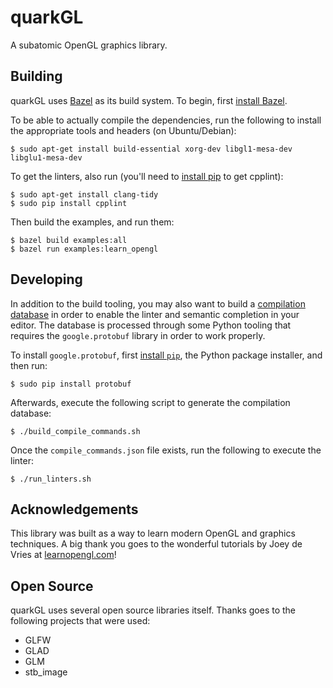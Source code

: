 quarkGL
=======

A subatomic OpenGL graphics library.

## Building

quarkGL uses [Bazel](https://bazel.build/) as its build system. To begin, first
[install Bazel](https://docs.bazel.build/install.html).

To be able to actually compile the dependencies, run the following to install
the appropriate tools and headers (on Ubuntu/Debian):

    $ sudo apt-get install build-essential xorg-dev libgl1-mesa-dev libglu1-mesa-dev

To get the linters, also run (you'll need to [install
pip](https://pip.pypa.io/en/stable/installing/) to get cpplint):

    $ sudo apt-get install clang-tidy
    $ sudo pip install cpplint

Then build the examples, and run them:

    $ bazel build examples:all
    $ bazel run examples:learn_opengl

## Developing

In addition to the build tooling, you may also want to build a [compilation
database](http://clang.llvm.org/docs/JSONCompilationDatabase.html) in order to
enable the linter and semantic completion in your editor. The database is
processed through some Python tooling that requires the `google.protobuf`
library in order to work properly.

To install `google.protobuf`, first [install
`pip`](https://pip.pypa.io/en/stable/installing/), the Python package
installer, and then run:

    $ sudo pip install protobuf

Afterwards, execute the following script to generate the compilation database:

    $ ./build_compile_commands.sh

Once the `compile_commands.json` file exists, run the following to execute the
linter:

    $ ./run_linters.sh

## Acknowledgements

This library was built as a way to learn modern OpenGL and graphics techniques.
A big thank you goes to the wonderful tutorials by Joey de Vries at
[learnopengl.com](https://learnopengl.com)!

## Open Source
quarkGL uses several open source libraries itself. Thanks goes to the following
projects that were used:

- GLFW
- GLAD
- GLM
- stb_image
